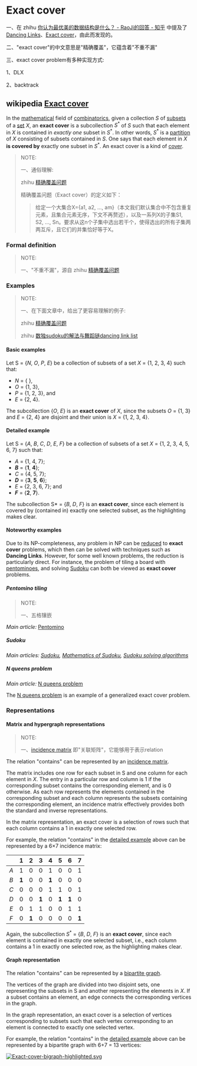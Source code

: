 # Exact cover

一、在 zhihu [你认为最优美的数据结构是什么？ - RaoJi的回答 - 知乎](https://www.zhihu.com/question/32163076/answer/55533040) 中提及了[Dancing Links](https://en.wikipedia.org/wiki/Dancing_Links)、[Exact cover](https://en.wikipedia.org/wiki/Exact_cover)，由此而发现的。

二、"exact cover"的中文意思是"精确覆盖"，它蕴含着"不重不漏"

三、exact cover problem有多种实现方式:

1、DLX

2、backtrack

## wikipedia [Exact cover](https://en.wikipedia.org/wiki/Exact_cover)

In the [mathematical](https://en.wikipedia.org/wiki/Mathematical) field of [combinatorics](https://en.wikipedia.org/wiki/Combinatorics), given a collection *S* of [subsets](https://en.wikipedia.org/wiki/Subset) of a [set](https://en.wikipedia.org/wiki/Set_(mathematics)) *X*, an **exact cover** is a subcollection $S^*$ of *S* such that each element in *X* is contained in *exactly one* subset in $S^*$. In other words, $S^*$ is a [partition](https://en.wikipedia.org/wiki/Partition_of_a_set) of *X* consisting of subsets contained in *S*. One says that each element in *X* **is covered by** exactly one subset in $S^*$. An exact cover is a kind of [cover](https://en.wikipedia.org/wiki/Cover_(topology)).

> NOTE:
>
> 一、通俗理解:
>
> zhihu [精确覆盖问题](https://zhuanlan.zhihu.com/p/617477033) 
>
> 精确覆盖问题（Exact cover）的定义如下：
>
> > 给定一个大集合X={a1, a2, ..., am}（本文我们默认集合中不包含重复元素，且集合元素无序，下文不再赘述），以及一系列X的子集S1, S2, ..., Sn。要求从这n个子集中选出若干个，使得选出的所有子集两两互斥，且它们的并集恰好等于X。



### Formal definition

> NOTE:
>
> 一、"不重不漏"，源自 zhihu [精确覆盖问题](https://zhuanlan.zhihu.com/p/617477033) 

### Examples

> NOTE:
>
> 一、在下面文章中，给出了更容易理解的例子:
>
> zhihu [精确覆盖问题](https://zhuanlan.zhihu.com/p/617477033) 
>
> zhihu [数独sudoku的解法与舞蹈链dancing link list](https://zhuanlan.zhihu.com/p/69737736?utm_id=0) 



#### Basic examples

Let S = {*N*, *O*, *P*, *E*} be a collection of subsets of a set *X* = {1, 2, 3, 4} such that:

- *N* = { },
- *O* = {1, 3},
- *P* = {1, 2, 3}, and
- *E* = {2, 4}.

The subcollection {*O*, *E*} is an **exact cover** of *X*, since the subsets *O* = {1, 3} and *E* = {2, 4} are disjoint and their union is *X* = {1, 2, 3, 4}.



#### Detailed example

Let S = {*A*, *B*, *C*, *D*, *E*, *F*} be a collection of subsets of a set *X* = {1, 2, 3, 4, 5, 6, 7} such that:

- *A* = {1, 4, 7};
- ***B*** = {**1**, **4**};
- *C* = {4, 5, 7};
- ***D*** = {**3**, **5**, **6**};
- *E* = {2, 3, 6, 7}; and
- ***F*** = {**2**, **7**}.

The subcollection S* = {*B*, *D*, *F*} is an **exact cover**, since each element is covered by (contained in) exactly one selected subset, as the highlighting makes clear.



#### Noteworthy examples

Due to its NP-completeness, any problem in NP can be [reduced](https://en.wikipedia.org/wiki/Reduction_(complexity)) to **exact cover** problems, which then can be solved with techniques such as **Dancing Links**. However, for some well known problems, the reduction is particularly direct. For instance, the problem of tiling a board with [pentominoes](https://en.wikipedia.org/wiki/Pentominoes), and solving [Sudoku](https://en.wikipedia.org/wiki/Sudoku) can both be viewed as **exact cover** problems.

##### Pentomino tiling

> NOTE:
>
> 一、五格镶嵌

*Main article:* [Pentomino](https://en.wikipedia.org/wiki/Pentomino) 



##### Sudoku

*Main articles: [Sudoku](https://en.wikipedia.org/wiki/Sudoku), [Mathematics of Sudoku](https://en.wikipedia.org/wiki/Mathematics_of_Sudoku), [Sudoku solving algorithms](https://en.wikipedia.org/wiki/Sudoku_solving_algorithms)* 



##### N queens problem

*Main article:* [N queens problem](https://en.wikipedia.org/wiki/N_queens_problem)

The [N queens problem](https://en.wikipedia.org/wiki/N_queens_problem) is an example of a generalized exact cover problem.



### Representations

#### Matrix and hypergraph representations

> NOTE:
>
> 一、[incidence matrix](https://en.wikipedia.org/wiki/Incidence_matrix) 即"关联矩阵"，它能够用于表示relation

The relation "contains" can be represented by an [incidence matrix](https://en.wikipedia.org/wiki/Incidence_matrix).

The matrix includes one row for each subset in S and one column for each element in *X*. The entry in a particular row and column is 1 if the corresponding subset contains the corresponding element, and is 0 otherwise. As each row represents the elements contained in the corresponding subset and each column represents the subsets containing the corresponding element, an incidence matrix effectively provides both the standard and inverse representations.

In the matrix representation, an exact cover is a selection of rows such that each column contains a 1 in exactly one selected row.

For example, the relation "contains" in the [detailed example](https://en.wikipedia.org/wiki/Exact_cover#Detailed_example) above can be represented by a 6×7 incidence matrix:

|          |   1   |   2   |   3   |   4   |   5   |   6   |   7   |
| :------: | :---: | :---: | :---: | :---: | :---: | :---: | ----- |
|   *A*    |   1   |   0   |   0   |   1   |   0   |   0   | 1     |
|   *B*    | **1** |   0   |   0   | **1** |   0   |   0   | 0     |
|   *C*    |   0   |   0   |   0   |   1   |   1   |   0   | 1     |
|   *D*    |   0   |   0   | **1** |   0   | **1** | **1** | 0     |
|   *E*    |   0   |   1   |   1   |   0   |   0   |   1   | 1     |
|   *F*    |   0   | **1** |   0   |   0   |   0   |   0   | **1** |

Again, the subcollection $S^*$ = {*B*, *D*, *F*} is an **exact cover**, since each element is contained in exactly one selected subset, i.e., each column contains a 1 in exactly one selected row, as the highlighting makes clear.

#### Graph representation

The relation "contains" can be represented by a [bipartite graph](https://en.wikipedia.org/wiki/Bipartite_graph).

The vertices of the graph are divided into two disjoint sets, one representing the subsets in S and another representing the elements in *X*. If a subset contains an element, an edge connects the corresponding vertices in the graph.

In the graph representation, an exact cover is a selection of vertices corresponding to subsets such that each vertex corresponding to an element is connected to exactly one selected vertex.

For example, the relation "contains" in the [detailed example](https://en.wikipedia.org/wiki/Exact_cover#Detailed_example) above can be represented by a bipartite graph with 6+7 = 13 vertices:

[![Exact-cover-bigraph-highlighted.svg](https://upload.wikimedia.org/wikipedia/en/thumb/9/96/Exact-cover-bigraph-highlighted.svg/300px-Exact-cover-bigraph-highlighted.svg.png)](https://en.wikipedia.org/wiki/File:Exact-cover-bigraph-highlighted.svg)





